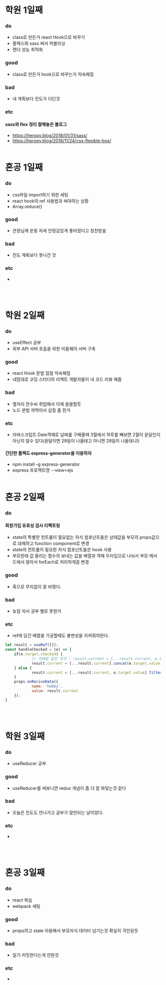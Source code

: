 # 학원 1일째 
### do
- class로 만든거 react Hook으로 바꾸기
- 플렉스와 sass 써서 퍼블리싱
- 렌더 성능 최적화

### good
- class로 만든거 hook으로 바꾸는거 익숙해짐

### bad
- 내 계획보다 진도가 더딘것

### etc
#### sass와 flex 정리 잘해놓은 블로그
- https://heropy.blog/2018/01/31/sass/
- https://heropy.blog/2018/11/24/css-flexible-box/
<br /><br />
 
# 혼공 1일째 
### do
- css파일 import하기 위한 세팅
- react hook의 ref 사용법과 써야하는 상황
- Array.reduce()

### good
- 관장님께 운동 자세 안정감있게 좋아졌다고 칭찬받음

### bad
- 진도 계획보다 못나간 것

### etc
-
<br /><br />

# 학원 2일째
### do 
- useEffect 공부
- 외부 API 서버 호출을 위한 미들웨어 서버 구축

### good
- react Hook 문법 점점 익숙해짐
- 내맘대로 코딩 스터디의 리액트 개발자들이 내 코드 리뷰 해줌

### bad
- 옆자리 찬수씨 취업해서 이제 쓸쓸할듯
- 노드 문법 까먹어서 삽질 좀 한거

### etc
- 자바스크립트 Date객체로 날짜를 구해올때 3월에서 하루를 빼보면 2월이 윤달인지 아닌지 알수 있다(윤달이면 29일이 나올테고 아니면 28일이 나올테니!)

#### 간단한 플젝도 express-generator을 이용하자
- npm install –g express-generator
- express 프로젝트명 --view=ejs
<br /><br />

# 혼공 2일째 
### do
#### 회원가입 유효성 검사 리팩토링
- state의 특별한 컨트롤이 필요없는 자식 컴포넌트들은 상태값을 부모의 props값으로 대체하고 function component로 변경
- state의 컨트롤이 필요한 자식 컴포넌트들은 hook 사용
- 부모한테 값 올리는 함수의 보내는 값을 배열과 객체 두타입으로 나눠서 부모 메서드에서 알아서 forEach로 처리하게끔 변경

### good
- 훅으로 무리없이 잘 바꿨다.

### bad
- 늦잠 자서 공부 별로 못한거

### etc
- ref에 담긴 배열을 가공할때도 불변성을 지켜줘야한다.

```javascript
let result = useRef([]);
const handleChecked = (e) => {
	if(e.target.checked) {
			// 아래랑 같은 로직 : result.current = [...result.current, e.target.value]
			result.current = [...result.current].concat(e.target.value);
	} else {
			result.current = [...result.current, e.target.value].filter(v => v !== e.target.value);
	}
	props.onReciveData({
			name: 'hobby',
			value: result.current
	});
}
```
<br /><br />

# 학원 3일째 
### do
- useReducer 공부

### good
- useReducer를 써보니깐 redux 개념이 좀 더 잘 와닿는것 같다

### bad
- 오늘은 진도도 안나가고 공부가 잘안되는 날이었다.

### etc
-
<br /><br />

# 혼공 3일째 
### do
- react 복습
- webpack 세팅

### good
- props하고 state 아용해서 부모자식 데이터 넘기는것 확실히 각인된듯

### bad
- 일기 커밋한다는게 안한것

### etc
-
<br /><br />
